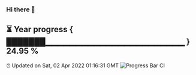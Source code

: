 ### Hi there 👋
⏳ Year progress { ███████▁▁▁▁▁▁▁▁▁▁▁▁▁▁▁▁▁▁▁▁▁▁▁ } 24.95 %
---
⏰ Updated on Sat, 02 Apr 2022 01:16:31 GMT
![Progress Bar CI](https://github.com/liununu/liununu/workflows/Progress%20Bar%20CI/badge.svg)
